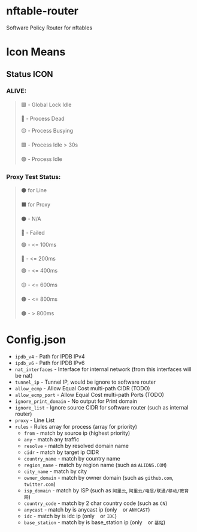 # nftable-router
Software Policy Router for nftables

# Icon Means
## Status ICON
### ALIVE:
> 🟩   - Global Lock Idle
>
> 🔴   - Process Dead
>
> 🟡   - Process Busying
>
> 🟩   - Process Idle > 30s
>
> 🟢   - Process Idle

### Proxy Test Status:
> ⚫ for Line
>
> ⬛ for Proxy
>
> ⚫   - N/A
>
> 🔴   - Failed
>
> 🟢   - <= 100ms
>
> 🔵   - <= 200ms
>
> 🟣   - <= 400ms
>
> 🟡   - <= 600ms
>
> 🟠   - <= 800ms
>
> 🟤   - > 800ms

# Config.json

- `ipdb_v4`				- Path for IPDB IPv4
- `ipdb_v6`				- Path for IPDB IPv6
- `nat_interfaces` 		- Interface for internal network (from this interfaces will be nat)
- `tunnel_ip`			- Tunnel IP, would be ignore to software router
- `allow_ecmp`			- Allow Equal Cost multi-path CIDR (TODO)
- `allow_ecmp_port` 	- Allow Equal Cost multi-path Ports (TODO)
- `ignore_print_domain`	- No output for Print domain
- `ignore_list`			- Ignore source CIDR for software router (such as internal router)
- `proxy`				- Line List
- `rules`				- Rules array for process (array for priority)
	- `from`			- match by source ip (highest priority)
	- `any`				- match any traffic
	- `resolve`			- match by resolved domain name
	- `cidr`			- match by target ip CIDR
	- `country_name`	- match by country name
	- `region_name`		- match by region name (such as `ALIDNS.COM`)
	- `city_name`		- match by city
	- `owner_domain`	- match by owner domain (such as `github.com`, `twitter.com`)
	- `isp_domain`		- match by ISP (such as `阿里云`, `阿里云/电信/联通/移动/教育网`)
	- `country_code`	- match by 2 char country code (such as `CN`)
	- `anycast`			- match by is anycast ip (only ` ` or `ANYCAST`)
	- `idc`				- match by is idc ip (only ` ` or `IDC`)
	- `base_station`	- match by is base_station ip (only ` ` or `基站`)
